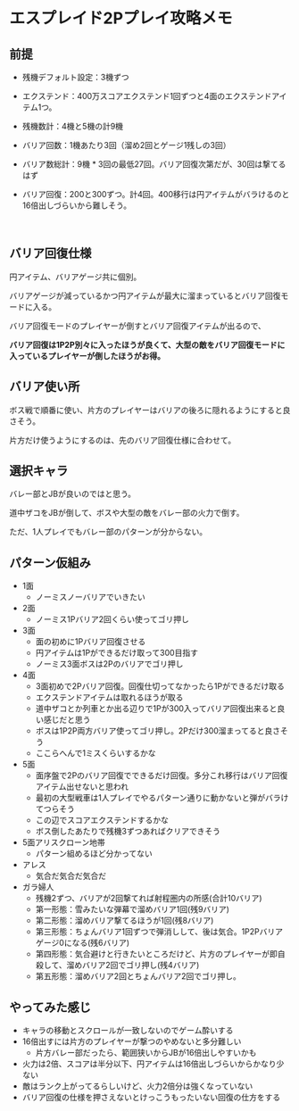 # エスプレイド2Pプレイ攻略メモ

## 前提

* 残機デフォルト設定：3機ずつ

* エクステンド：400万スコアエクステンド1回ずつと4面のエクステンドアイテム1つ。

* 残機数計：4機と5機の計9機

* バリア回数：1機あたり3回（溜め2回とゲージ1残しの3回）

* バリア数総計：9機 * 3回の最低27回。バリア回復次第だが、30回は撃てるはず

* バリア回復：200と300ずつ。計4回。400移行は円アイテムがバラけるのと16倍出しづらいから難しそう。

  ​



## バリア回復仕様

円アイテム、バリアゲージ共に個別。

バリアゲージが減っているかつ円アイテムが最大に溜まっているとバリア回復モードに入る。

バリア回復モードのプレイヤーが倒すとバリア回復アイテムが出るので、

**バリア回復は1P2P別々に入ったほうが良くて、大型の敵をバリア回復モードに入っているプレイヤーが倒したほうがお得。**



## バリア使い所

ボス戦で順番に使い、片方のプレイヤーはバリアの後ろに隠れるようにすると良さそう。

片方だけ使うようにするのは、先のバリア回復仕様に合わせて。



## 選択キャラ

バレー部とJBが良いのではと思う。

道中ザコをJBが倒して、ボスや大型の敵をバレー部の火力で倒す。

ただ、1人プレイでもバレー部のパターンが分からない。



## パターン仮組み

* 1面
  * ノーミスノーバリアでいきたい
* 2面
  * ノーミス1Pバリア2回くらい使ってゴリ押し
* 3面
  * 面の初めに1Pバリア回復させる
  * 円アイテムは1Pができるだけ取って300目指す
  * ノーミス3面ボスは2Pのバリアでゴリ押し
* 4面
  * 3面初めで2Pバリア回復。回復仕切ってなかったら1Pができるだけ取る
  * エクステンドアイテムは取れるほうが取る
  * 道中ザコとか列車とか出る辺りで1Pが300入ってバリア回復出来ると良い感じだと思う
  * ボスは1P2P両方バリア使ってゴリ押し。2Pだけ300溜まってると良さそう
  * ここらへんで1ミスくらいするかな
* 5面
  * 面序盤で2Pのバリア回復でできるだけ回復。多分これ移行はバリア回復アイテム出せないと思われ
  * 最初の大型戦車は1人プレイでやるパターン通りに動かないと弾がバラけてつらそう
  * この辺でスコアエクステンドするかな
  * ボス倒したあたりで残機3ずつあればクリアできそう
* 5面アリスクローン地帯
  * パターン組めるほど分かってない
* アレス
  * 気合だ気合だ気合だ
* ガラ婦人
  * 残機2ずつ、バリアが2回撃てれば射程圏内の所感(合計10バリア)
  * 第一形態：雪みたいな弾幕で溜めバリア1回(残9バリア)
  * 第二形態：溜めバリア撃てるほうが1回(残8バリア)
  * 第三形態：ちょんバリア1回ずつで弾消しして、後は気合。1P2Pバリアゲージ0になる(残6バリア)
  * 第四形態：気合避けと行きたいところだけど、片方のプレイヤーが即自殺して、溜めバリア2回でゴリ押し(残4バリア)
  * 第五形態：溜めバリア2回とちょんバリア2回でゴリ押し。




## やってみた感じ

* キャラの移動とスクロールが一致しないのでゲーム酔いする
* 16倍出すには片方のプレイヤーが撃つのやめないと多分難しい
  * 片方バレー部だったら、範囲狭いからJBが16倍出しやすいかも
* 火力は2倍、スコアは半分以下、円アイテムは16倍出しづらいからかなり少ない
* 敵はランク上がってるらしいけど、火力2倍分は強くなっていない
* バリア回復の仕様を押さえないとけっこうもったいない回復の仕方をする

